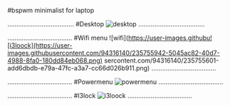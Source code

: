 #bspwm minimalist for laptop


.....................................
#Desktop
![desktop](https://user-images.githubusercontent.com/94316140/235755417-47a408dd-6eed-498a-8cce-f9c32207dd21.png)
.....................................

....................................
#Wifi menu
![wifi](https://user-images.githubu![i3loock](https://user-images.githubusercontent.com/94316140/235755942-5045ac82-40d7-4988-8fa0-180dd84eb068.png)
sercontent.com/94316140/235755601-add6dbdb-e79a-47fc-a3a7-cc66d026b911.png)
....................................

....................................
#Powermenu
![powermenu](https://user-images.githubusercontent.com/94316140/235755800-349b49a8-a6a3-4f05-bb53-6105dd119536.png)
....................................

....................................
#I3lock
![i3loock](https://user-images.githubusercontent.com/94316140/235755977-ea14230f-199e-4312-a0ab-d0210c5f87b9.png)
....................................
